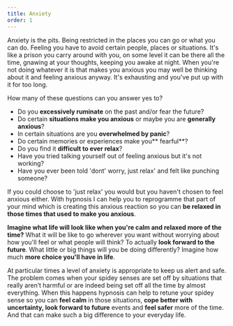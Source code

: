 ```yaml
---
title: Anxiety
order: 1
---
```

Anxiety is the pits. Being restricted in the places you can go or what you can do. Feeling you have to avoid certain people, places or situations. It's like a prison you carry around with you, on some level it can be there all the time, gnawing at your thoughts, keeping you awake at night. When you're not doing whatever it is that makes you anxious you may well be thinking about it and feeling anxious anyway. It's exhausting and you've put up with it for too long.

How many of these questions can you answer yes to?

* Do you **excessively ruminate** on the past and/or fear the future? 
* Do certain **situations make you anxious** or maybe you are **generally anxious**?
* In certain situations are you **overwhelmed by panic**?
* Do certain memories or experiences make you** fearful**? 
* Do you find it **difficult to ever relax**?
* Have you tried talking yourself out of feeling anxious but it's not working?
* Have you ever been told 'dont' worry, just relax' and felt like punching someone?

If you could choose to 'just relax' you would but you haven't chosen to feel anxious either. With hypnosis I can help you to reprogramme that part of your mind which is creating this anxious reaction so you can **be relaxed in those times that used to make you anxious**. 

**Imagine what life will look like when you're calm and relaxed more of the time?** What it will be like to go wherever you want without worrying about how you'll feel or what people will think? To actually **look forward to the future**.  What little or big things will you be doing differently? Imagine how much **more choice you'll have in life**.

At particular times a level of anxiety is appropriate to keep us alert and safe. The problem comes when your spidey senses are set off by situations that really aren’t harmful or are indeed being set off all the time by almost everything. When this happens hypnosis can help to retune your spidey sense so you can **feel calm** in those situations, **cope better with uncertainty, look forward to future** events and **feel safer** more of the time. And that can make such a big difference to your everyday life.
